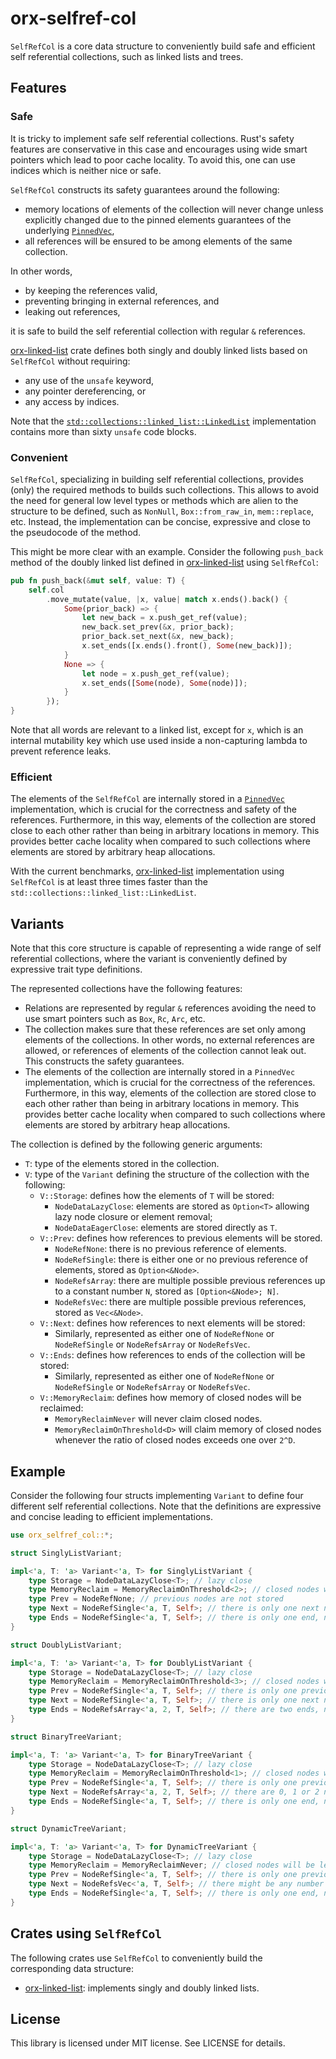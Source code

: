 # orx-selfref-col

`SelfRefCol` is a core data structure to conveniently build safe and efficient self referential collections, such as linked lists and trees.

## Features

### Safe

It is tricky to implement safe self referential collections.
Rust's safety features are conservative in this case and encourages using wide smart pointers which lead to poor cache locality.
To avoid this, one can use indices which is neither nice or safe.

`SelfRefCol` constructs its safety guarantees around the following:
* memory locations of elements of the collection will never change unless explicitly changed due to the pinned elements guarantees of the underlying [`PinnedVec`](https://crates.io/crates/orx-pinned-vec),
* all references will be ensured to be among elements of the same collection.

In other words,
* by keeping the references valid,
* preventing bringing in external references, and
* leaking out references,

it is safe to build the self referential collection with regular `&` references.

[orx-linked-list](https://crates.io/crates/orx-linked-list) crate defines both singly and doubly linked lists based on `SelfRefCol` without requiring:
* any use of the `unsafe` keyword,
* any pointer dereferencing, or
* any access by indices.

Note that the [`std::collections::linked_list::LinkedList`](https://doc.rust-lang.org/src/alloc/collections/linked_list.rs.html) implementation contains more than sixty `unsafe` code blocks.

### Convenient

`SelfRefCol`, specializing in building self referential collections, provides (only) the required methods to builds such collections.
This allows to avoid the need for general low level types or methods which are alien to the structure to be defined, such as `NonNull`, `Box::from_raw_in`, `mem::replace`, etc.
Instead, the implementation can be concise, expressive and close to the pseudocode of the method.

This might be more clear with an example.
Consider the following `push_back` method of the doubly linked list defined in [orx-linked-list](https://crates.io/crates/orx-linked-list) using `SelfRefCol`:

```rust ignore
pub fn push_back(&mut self, value: T) {
    self.col
        .move_mutate(value, |x, value| match x.ends().back() {
            Some(prior_back) => {
                let new_back = x.push_get_ref(value);
                new_back.set_prev(&x, prior_back);
                prior_back.set_next(&x, new_back);
                x.set_ends([x.ends().front(), Some(new_back)]);
            }
            None => {
                let node = x.push_get_ref(value);
                x.set_ends([Some(node), Some(node)]);
            }
        });
}
```

Note that all words are relevant to a linked list, except for `x`, which is an internal mutability key which use used inside a non-capturing lambda to prevent reference leaks.

### Efficient

The elements of the `SelfRefCol` are internally stored in a [`PinnedVec`](https://crates.io/crates/orx-pinned-vec) implementation, which is crucial for the correctness and safety of the references.
Furthermore, in this way, elements of the collection are stored close to each other rather than being in arbitrary locations in memory.
This provides better cache locality when compared to such collections where elements are stored by arbitrary heap allocations.

With the current benchmarks, [orx-linked-list](https://crates.io/crates/orx-linked-list) implementation using `SelfRefCol` is at least three times faster than the `std::collections::linked_list::LinkedList`.

## Variants

Note that this core structure is capable of representing a wide range of self referential collections, where the variant is conveniently defined by expressive trait type definitions.

The represented collections have the following features:
* Relations are represented by regular `&` references avoiding the need to use smart pointers such as `Box`, `Rc`, `Arc`, etc.
* The collection makes sure that these references are set only among elements of the collections.
In other words, no external references are allowed, or references of elements of the collection cannot leak out.
This constructs the safety guarantees.
* The elements of the collection are internally stored in a `PinnedVec` implementation, which is crucial for the correctness of the references.
Furthermore, in this way, elements of the collection are stored close to each other rather than being in arbitrary locations in memory.
This provides better cache locality when compared to such collections where elements are stored by arbitrary heap allocations.

The collection is defined by the following generic arguments:
* `T`: type of the elements stored in the collection.
* `V`: type of the `Variant` defining the structure of the collection with the following:
  * `V::Storage`: defines how the elements of `T` will be stored:
    * `NodeDataLazyClose`: elements are stored as `Option<T>` allowing lazy node closure or element removal;
    * `NodeDataEagerClose`: elements are stored directly as `T`.
  * `V::Prev`: defines how references to previous elements will be stored.
    * `NodeRefNone`: there is no previous reference of elements.
    * `NodeRefSingle`: there is either one or no previous reference of elements, stored as `Option<&Node>`.
    * `NodeRefsArray`: there are multiple possible previous references up to a constant number `N`, stored as `[Option<&Node>; N]`.
    * `NodeRefsVec`: there are multiple possible previous references, stored as `Vec<&Node>`.
  * `V::Next`: defines how references to next elements will be stored:
    * Similarly, represented as either one of `NodeRefNone` or `NodeRefSingle` or `NodeRefsArray` or `NodeRefsVec`.
  * `V::Ends`: defines how references to ends of the collection will be stored:
    * Similarly, represented as either one of `NodeRefNone` or `NodeRefSingle` or `NodeRefsArray` or `NodeRefsVec`.
  * `V::MemoryReclaim`: defines how memory of closed nodes will be reclaimed:
    * `MemoryReclaimNever` will never claim closed nodes.
    * `MemoryReclaimOnThreshold<D>` will claim memory of closed nodes whenever the ratio of closed nodes exceeds one over `2^D`.

## Example

Consider the following four structs implementing `Variant` to define four different self referential collections.
Note that the definitions are expressive and concise leading to efficient implementations.

```rust
use orx_selfref_col::*;

struct SinglyListVariant;

impl<'a, T: 'a> Variant<'a, T> for SinglyListVariant {
    type Storage = NodeDataLazyClose<T>; // lazy close
    type MemoryReclaim = MemoryReclaimOnThreshold<2>; // closed nodes will be reclaimed when utilization drops below 75%
    type Prev = NodeRefNone; // previous nodes are not stored
    type Next = NodeRefSingle<'a, T, Self>; // there is only one next node, if any
    type Ends = NodeRefSingle<'a, T, Self>; // there is only one end, namely the front of the list
}

struct DoublyListVariant;

impl<'a, T: 'a> Variant<'a, T> for DoublyListVariant {
    type Storage = NodeDataLazyClose<T>; // lazy close
    type MemoryReclaim = MemoryReclaimOnThreshold<3>; // closed nodes will be reclaimed when utilization drops below 87.5%
    type Prev = NodeRefSingle<'a, T, Self>; // there is only one previous node, if any
    type Next = NodeRefSingle<'a, T, Self>; // there is only one next node, if any
    type Ends = NodeRefsArray<'a, 2, T, Self>; // there are two ends, namely the front and back of the list
}

struct BinaryTreeVariant;

impl<'a, T: 'a> Variant<'a, T> for BinaryTreeVariant {
    type Storage = NodeDataLazyClose<T>; // lazy close
    type MemoryReclaim = MemoryReclaimOnThreshold<1>; // closed nodes will be reclaimed when utilization drops below 50%
    type Prev = NodeRefSingle<'a, T, Self>; // there is only one previous node, namely parent node, if any
    type Next = NodeRefsArray<'a, 2, T, Self>; // there are 0, 1 or 2 next or children nodes
    type Ends = NodeRefSingle<'a, T, Self>; // there is only one end, namely the root of the tree
}

struct DynamicTreeVariant;

impl<'a, T: 'a> Variant<'a, T> for DynamicTreeVariant {
    type Storage = NodeDataLazyClose<T>; // lazy close
    type MemoryReclaim = MemoryReclaimNever; // closed nodes will be left as holes
    type Prev = NodeRefSingle<'a, T, Self>; // there is only one previous node, namely parent node, if any
    type Next = NodeRefsVec<'a, T, Self>; // there might be any number of next nodes, namely children nodes
    type Ends = NodeRefSingle<'a, T, Self>; // there is only one end, namely the root of the tree
}
```

## Crates using `SelfRefCol`

The following crates use `SelfRefCol` to conveniently build the corresponding data structure:
* [orx-linked-list](https://crates.io/crates/orx-linked-list): implements singly and doubly linked lists.

## License

This library is licensed under MIT license. See LICENSE for details.
